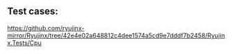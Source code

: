 Test cases:
-
https://github.com/ryujinx-mirror/Ryujinx/tree/42e4e02a648812c4dee1574a5cd9e7dddf7b2458/Ryujinx.Tests/Cpu
